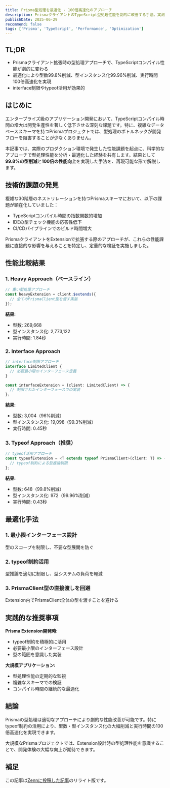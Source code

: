 ```yaml
---
title: Prisma型処理を最適化 - 100倍高速化のアプローチ
description: PrismaクライアントのTypeScript型処理性能を劇的に改善する手法。実測で100倍の高速化を実現したアプローチを解説
publishDate: 2025-06-29
recommend: false
tags: ['Prisma', 'TypeScript', 'Performance', 'Optimization']
---
```


## TL;DR

- Prismaクライアント拡張時の型処理アプローチで、TypeScriptコンパイル性能が劇的に変わる
- 最適化により型数99.8%削減、型インスタンス化99.96%削減、実行時間100倍高速化を実現
- interface制限やtypeof活用が効果的

## はじめに

エンタープライズ級のアプリケーション開発において、TypeScriptコンパイル時間の増大は開発生産性を著しく低下させる深刻な課題です。特に、複雑なデータベーススキーマを持つPrismaプロジェクトでは、型処理のボトルネックが開発フローを阻害することが少なくありません。

本記事では、実際のプロダクション環境で発生した性能課題を起点に、科学的なアプローチで型処理性能を分析・最適化した経験を共有します。結果として**99.8%の型削減**と**100倍の性能向上**を実現した手法を、再現可能な形で解説します。

## 技術的課題の発見

複雑な30階層のネストリレーションを持つPrismaスキーマにおいて、以下の課題が顕在化していました：

- TypeScriptコンパイル時間の指数関数的増加
- IDEの型チェック機能の応答性低下  
- CI/CDパイプラインでのビルド時間増大

PrismaクライアントをExtensionで拡張する際のアプローチが、これらの性能課題に直接的な影響を与えることを特定し、定量的な検証を実施しました。

## 性能比較結果

### 1. Heavy Approach（ベースライン）
```typescript
// 重い型処理アプローチ
const heavyExtension = client.$extends({
  // 全てのPrismaClient型を渡す実装
});
```

**結果:**
- 型数: 269,668
- 型インスタンス化: 2,773,122
- 実行時間: 1.84秒

### 2. Interface Approach
```typescript
// interface制限アプローチ
interface LimitedClient {
  // 必要最小限のインターフェース定義
}

const interfaceExtension = (client: LimitedClient) => {
  // 制限されたインターフェースでの実装
};
```

**結果:**
- 型数: 3,004（96%削減）
- 型インスタンス化: 19,098（99.3%削減）
- 実行時間: 0.45秒

### 3. Typeof Approach（推奨）
```typescript
// typeof活用アプローチ
const typeofExtension = <T extends typeof PrismaClient>(client: T) => {
  // typeof制約による型推論制限
};
```

**結果:**
- 型数: 648（99.8%削減）
- 型インスタンス化: 972（99.96%削減）
- 実行時間: 0.43秒

## 最適化手法

### 1. 最小限インターフェース設計
型のスコープを制限し、不要な型展開を防ぐ

### 2. typeof制約活用
型推論を適切に制限し、型システムの負荷を軽減

### 3. PrismaClient型の直接渡しを回避
Extension内でPrismaClient全体の型を渡すことを避ける

## 実践的な推奨事項

**Prisma Extension開発時:**
- typeof制約を積極的に活用
- 必要最小限のインターフェース設計
- 型の範囲を意識した実装

**大規模アプリケーション:**
- 型処理性能の定期的な監視
- 複雑なスキーマでの検証
- コンパイル時間の継続的な最適化

## 結論

Prismaの型処理は適切なアプローチにより劇的な性能改善が可能です。特にtypeof制約の活用により、型数・型インスタンス化の大幅削減と実行時間の100倍高速化を実現できます。

大規模なPrismaプロジェクトでは、Extension設計時の型処理性能を意識することで、開発体験の大幅な向上が期待できます。

## 補足

この記事は[Zennに投稿した記事](https://zenn.dev/toyb0x/articles/b43251f6ce65fb)のリライト版です。